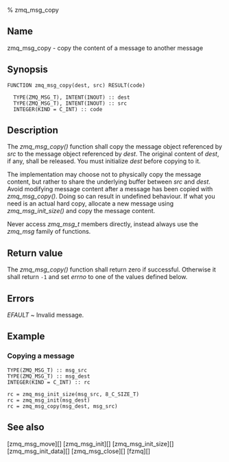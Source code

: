 % zmq_msg_copy


Name
----

zmq_msg_copy - copy the content of a message to another message


Synopsis
--------

~~~{.synopsis}
FUNCTION zmq_msg_copy(dest, src) RESULT(code)

  TYPE(ZMQ_MSG_T), INTENT(INOUT) :: dest
  TYPE(ZMQ_MSG_T), INTENT(INOUT) :: src
  INTEGER(KIND = C_INT) :: code
~~~


Description
-----------

The *zmq_msg_copy()* function shall copy the message object referenced by _src_
to the message object referenced by _dest_.  The original content of _dest_, if
any, shall be released.  You must initialize _dest_ before copying to it.

The implementation may choose not to physically copy the message content, but
rather to share the underlying buffer between _src_ and _dest_.  Avoid
modifying message content after a message has been copied with
*zmq_msg_copy()*.  Doing so can result in undefined behaviour.  If what you
need is an actual hard copy, allocate a new message using *zmq_msg_init_size()*
and copy the message content.

Never access *zmq_msg_t* members directly, instead always use the *zmq_msg*
family of functions.


Return value
------------

The *zmq_msg_copy()* function shall return zero if successful.  Otherwise it
shall return `-1` and set _errno_ to one of the values defined below.


Errors
------

*EFAULT*
  ~ Invalid message.


Example
-------

### Copying a message

~~~{.example}
TYPE(ZMQ_MSG_T) :: msg_src
TYPE(ZMQ_MSG_T) :: msg_dest
INTEGER(KIND = C_INT) :: rc

rc = zmq_msg_init_size(msg_src, 8_C_SIZE_T)
rc = zmq_msg_init(msg_dest)
rc = zmq_msg_copy(msg_dest, msg_src)
~~~


See also
--------

[zmq_msg_move][]
[zmq_msg_init][]
[zmq_msg_init_size][]
[zmq_msg_init_data][]
[zmq_msg_close][]
[fzmq][]
